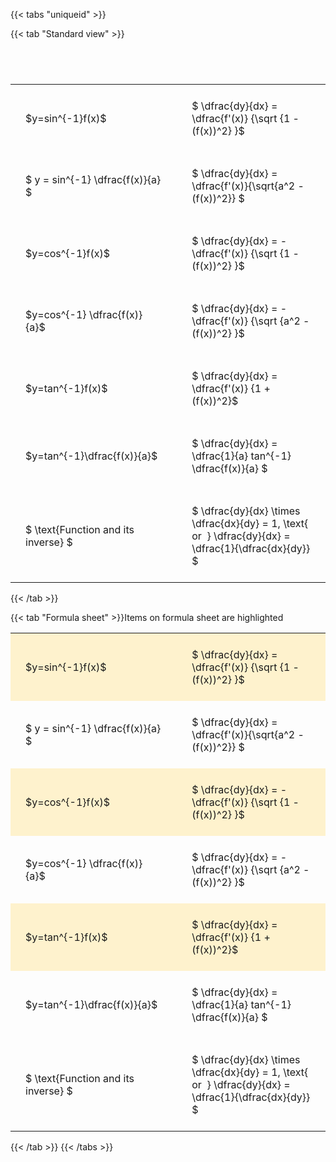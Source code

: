 ---
---

{{< tabs "uniqueid" >}}

{{< tab "Standard view" >}}

#  
<br>
<style type="text/css">
#T_cd4e4 th.col_heading {
  text-align: left;
  font-size: 1em;
}
#T_cd4e4 td {
  text-align: left;
  font-size: 1em;
  padding: 1.5em;
}
#T_cd4e4_row0_col0, #T_cd4e4_row1_col0, #T_cd4e4_row2_col0, #T_cd4e4_row3_col0, #T_cd4e4_row4_col0, #T_cd4e4_row5_col0, #T_cd4e4_row6_col0 {
  width: 300px;
  white-space: pre-wrap;
}
#T_cd4e4_row0_col1, #T_cd4e4_row1_col1, #T_cd4e4_row2_col1, #T_cd4e4_row3_col1, #T_cd4e4_row4_col1, #T_cd4e4_row5_col1, #T_cd4e4_row6_col1 {
  width: 400px;
  white-space: pre-wrap;
}
</style>
<table id="T_cd4e4">
  <thead>
  </thead>
  <tbody>
    <tr>
      <td id="T_cd4e4_row0_col0" class="data row0 col0" >$y=sin^{-1}f(x)$</td>
      <td id="T_cd4e4_row0_col1" class="data row0 col1" >$ \dfrac{dy}{dx} = \dfrac{f'(x)} {\sqrt {1 - (f(x))^2} }$</td>
    </tr>
    <tr>
      <td id="T_cd4e4_row1_col0" class="data row1 col0" >$ y = sin^{-1} \dfrac{f(x)}{a} $</td>
      <td id="T_cd4e4_row1_col1" class="data row1 col1" >$ \dfrac{dy}{dx} = \dfrac{f'(x)}{\sqrt{a^2 - (f(x))^2}} $</td>
    </tr>
    <tr>
      <td id="T_cd4e4_row2_col0" class="data row2 col0" >$y=cos^{-1}f(x)$</td>
      <td id="T_cd4e4_row2_col1" class="data row2 col1" >$ \dfrac{dy}{dx} = - \dfrac{f'(x)} {\sqrt {1 - (f(x))^2} }$</td>
    </tr>
    <tr>
      <td id="T_cd4e4_row3_col0" class="data row3 col0" >$y=cos^{-1} \dfrac{f(x)}{a}$</td>
      <td id="T_cd4e4_row3_col1" class="data row3 col1" >$ \dfrac{dy}{dx} = - \dfrac{f'(x)} {\sqrt {a^2 - (f(x))^2} }$</td>
    </tr>
    <tr>
      <td id="T_cd4e4_row4_col0" class="data row4 col0" >$y=tan^{-1}f(x)$</td>
      <td id="T_cd4e4_row4_col1" class="data row4 col1" >$ \dfrac{dy}{dx} = \dfrac{f'(x)} {1 + (f(x))^2}$</td>
    </tr>
    <tr>
      <td id="T_cd4e4_row5_col0" class="data row5 col0" >$y=tan^{-1}\dfrac{f(x)}{a}$</td>
      <td id="T_cd4e4_row5_col1" class="data row5 col1" >$ \dfrac{dy}{dx} =  \dfrac{1}{a} tan^{-1} \dfrac{f(x)}{a} $</td>
    </tr>
    <tr>
      <td id="T_cd4e4_row6_col0" class="data row6 col0" >$ \text{Function and its inverse} $</td>
      <td id="T_cd4e4_row6_col1" class="data row6 col1" >$ \dfrac{dy}{dx} \times \dfrac{dx}{dy} = 1, \text{  or  } \dfrac{dy}{dx} = \dfrac{1}{\dfrac{dx}{dy}} $</td>
    </tr>
  </tbody>
</table>
{{< /tab >}}

{{< tab "Formula sheet" >}}Items on formula sheet are highlighted<style type="text/css">
#T_1c66c th.col_heading {
  text-align: left;
  font-size: 1em;
}
#T_1c66c td {
  text-align: left;
  font-size: 1em;
  padding: 1.5em;
}
#T_1c66c_row0_col0, #T_1c66c_row2_col0, #T_1c66c_row4_col0 {
  width: 300px;
  background-color: rgba(255,194,10, 0.2);
  white-space: pre-wrap;
}
#T_1c66c_row0_col1, #T_1c66c_row2_col1, #T_1c66c_row4_col1 {
  width: 400px;
  background-color: rgba(255,194,10, 0.2);
  white-space: pre-wrap;
}
#T_1c66c_row1_col0, #T_1c66c_row3_col0, #T_1c66c_row5_col0, #T_1c66c_row6_col0 {
  width: 300px;
  white-space: pre-wrap;
}
#T_1c66c_row1_col1, #T_1c66c_row3_col1, #T_1c66c_row5_col1, #T_1c66c_row6_col1 {
  width: 400px;
  white-space: pre-wrap;
}
</style>
<table id="T_1c66c">
  <thead>
  </thead>
  <tbody>
    <tr>
      <td id="T_1c66c_row0_col0" class="data row0 col0" >$y=sin^{-1}f(x)$</td>
      <td id="T_1c66c_row0_col1" class="data row0 col1" >$ \dfrac{dy}{dx} = \dfrac{f'(x)} {\sqrt {1 - (f(x))^2} }$</td>
    </tr>
    <tr>
      <td id="T_1c66c_row1_col0" class="data row1 col0" >$ y = sin^{-1} \dfrac{f(x)}{a} $</td>
      <td id="T_1c66c_row1_col1" class="data row1 col1" >$ \dfrac{dy}{dx} = \dfrac{f'(x)}{\sqrt{a^2 - (f(x))^2}} $</td>
    </tr>
    <tr>
      <td id="T_1c66c_row2_col0" class="data row2 col0" >$y=cos^{-1}f(x)$</td>
      <td id="T_1c66c_row2_col1" class="data row2 col1" >$ \dfrac{dy}{dx} = - \dfrac{f'(x)} {\sqrt {1 - (f(x))^2} }$</td>
    </tr>
    <tr>
      <td id="T_1c66c_row3_col0" class="data row3 col0" >$y=cos^{-1} \dfrac{f(x)}{a}$</td>
      <td id="T_1c66c_row3_col1" class="data row3 col1" >$ \dfrac{dy}{dx} = - \dfrac{f'(x)} {\sqrt {a^2 - (f(x))^2} }$</td>
    </tr>
    <tr>
      <td id="T_1c66c_row4_col0" class="data row4 col0" >$y=tan^{-1}f(x)$</td>
      <td id="T_1c66c_row4_col1" class="data row4 col1" >$ \dfrac{dy}{dx} = \dfrac{f'(x)} {1 + (f(x))^2}$</td>
    </tr>
    <tr>
      <td id="T_1c66c_row5_col0" class="data row5 col0" >$y=tan^{-1}\dfrac{f(x)}{a}$</td>
      <td id="T_1c66c_row5_col1" class="data row5 col1" >$ \dfrac{dy}{dx} =  \dfrac{1}{a} tan^{-1} \dfrac{f(x)}{a} $</td>
    </tr>
    <tr>
      <td id="T_1c66c_row6_col0" class="data row6 col0" >$ \text{Function and its inverse} $</td>
      <td id="T_1c66c_row6_col1" class="data row6 col1" >$ \dfrac{dy}{dx} \times \dfrac{dx}{dy} = 1, \text{  or  } \dfrac{dy}{dx} = \dfrac{1}{\dfrac{dx}{dy}} $</td>
    </tr>
  </tbody>
</table>
{{< /tab >}}
{{< /tabs >}}